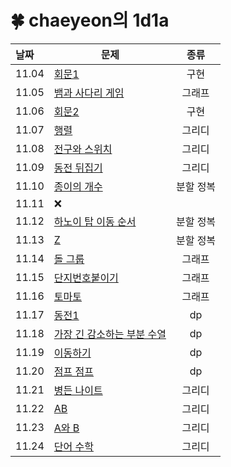 # 🍀 chaeyeon의 1d1a

| 날짜    | 문제                                                                                                                                                                                                                                                                                                  |  종류   |
|:------|-----------------------------------------------------------------------------------------------------------------------------------------------------------------------------------------------------------------------------------------------------------------------------------------------------|:-----:|
| 11.04 | [회문1](https://swexpertacademy.com/main/code/problem/problemDetail.do?contestProbId=AV14QpAaAAwCFAYi&categoryId=AV14QpAaAAwCFAYi&categoryType=CODE&problemTitle=%ED%9A%8C%EB%AC%B81&orderBy=FIRST_REG_DATETIME&selectCodeLang=ALL&select-1=&pageSize=10&pageIndex=1)                                 |  구현   |
| 11.05 | [뱀과 사다리 게임](https://www.acmicpc.net/problem/16928)                                                                                                                                                                                                                                                  |  그래프  |
| 11.06 | [회문2](https://swexpertacademy.com/main/code/problem/problemDetail.do?problemLevel=3&contestProbId=AV14Rq5aABUCFAYi&categoryId=AV14Rq5aABUCFAYi&categoryType=CODE&problemTitle=s%2Fw+%EB%AC%B8%EC%A0%9C%ED%95%B4%EA%B2%B0&orderBy=SUBMIT_COUNT&selectCodeLang=ALL&select-1=3&pageSize=10&pageIndex=1) |  구현   |
| 11.07 | [행렬](https://www.acmicpc.net/problem/1080)                                                                                                                                                                                                                                                          |  그리디  |
| 11.08 | [전구와 스위치](https://www.acmicpc.net/problem/2138)                                                                                                                                                                                                                                                     |  그리디  |
| 11.09 | [동전 뒤집기](https://www.acmicpc.net/problem/1285)                                                                                                                                                                                                                                                      |  그리디  |
| 11.10 | [종이의 개수](https://www.acmicpc.net/problem/1780)                                                                                                                                                                                                                                                      | 분할 정복 |
| 11.11 | ❌                                                                                                                                                                                                                                                                                                   |
| 11.12 | [하노이 탑 이동 순서](https://www.acmicpc.net/problem/11729)                                                                                                                                                                                                                                                | 분할 정복 |
| 11.13 | [Z](https://www.acmicpc.net/problem/1074)                                                                                                                                                                                                                                                           | 분할 정복 |
| 11.14 | [돌 그룹](https://www.acmicpc.net/problem/12886)                                                                                                                                                                                                                                                       |  그래프  |
| 11.15 | [단지번호붙이기](https://www.acmicpc.net/problem/2667)                                                                                                                                                                                                                                                     |  그래프  |
| 11.16 | [토마토](https://www.acmicpc.net/problem/7569)                                                                                                                                                                                                                                                         |  그래프  |
| 11.17 | [동전1](https://www.acmicpc.net/problem/2293)                                                                                                                                                                                                                                                         |  dp   |
| 11.18 | [가장 긴 감소하는 부분 수열](https://www.acmicpc.net/problem/11722)                                                                                                                                                                                                                                            |  dp   |
| 11.19 | [이동하기](https://www.acmicpc.net/problem/11048)                                                                                                                                                                                                                                                       |  dp   |
| 11.20 | [점프 점프](https://www.acmicpc.net/problem/11060)                                                                                                                                                                                                                                                      |  dp   |
| 11.21 | [병든 나이트](https://www.acmicpc.net/problem/1783)                                                                                                                                                                                                                                                      |  그리디  |
| 11.22 | [AB](https://www.acmicpc.net/problem/12970)                                                                                                                                                                                                                                                         |  그리디  |
| 11.23 | [A와 B](https://www.acmicpc.net/problem/12904)                                                                                                                                                                                                                                                       |  그리디  |
| 11.24 | [단어 수학](https://www.acmicpc.net/problem/1339)                                                                                                                                                                                                                                                      |  그리디  |
